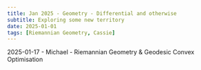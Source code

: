 ```yaml
---
title: Jan 2025 - Geometry - Differential and otherwise
subtitle: Exploring some new territory
date: 2025-01-01
tags: [Riemannian Geometry, Cassie]
---
```


2025-01-17 - Michael - Riemannian Geometry & Geodesic Convex Optimisation
